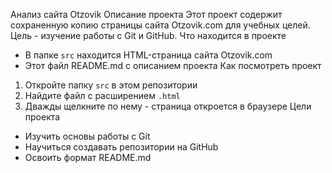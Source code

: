 Анализ сайта Otzovik
Описание проекта
Этот проект содержит сохраненную копию страницы сайта Otzovik.com для учебных целей. Цель - изучение работы с Git и GitHub.
Что находится в проекте
- В папке `src` находится HTML-страница сайта Otzovik.com
- Этот файл README.md с описанием проекта
Как посмотреть проект
1. Откройте папку `src` в этом репозитории
2. Найдите файл с расширением `.html`
3. Дважды щелкните по нему - страница откроется в браузере
Цели проекта
- Изучить основы работы с Git
- Научиться создавать репозитории на GitHub
- Освоить формат README.md